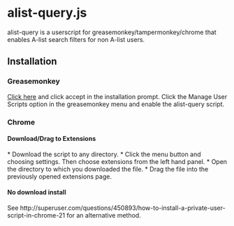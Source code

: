 <h1>alist-query.js</h1>
alist-query is a userscript for greasemonkey/tampermonkey/chrome that enables
A-list search filters for non A-list users.
<h2>Installation</h2>
<h3>Greasemonkey</h3>
<a href="https://github.com/IvanMalison/alist-query/raw/master/alist-query.user.js">Click here</a> and click accept in the installation prompt. Click the Manage User Scripts option in the greasemonkey menu and enable the alist-query script.
<h3>Chrome</h3>
<h4>Download/Drag to Extensions</h4>
* Download the script to any directory.
* Click the menu button and choosing settings. Then choose extensions from the left hand panel.
* Open the directory to which you downloaded the file.
* Drag the file into the previously opened extensions page.
<h4>No download install</h4>
See http://superuser.com/questions/450893/how-to-install-a-private-user-script-in-chrome-21 for an alternative method.